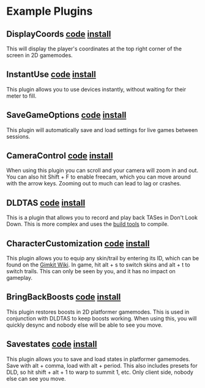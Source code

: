 # Example Plugins

## DisplayCoords [code](./DisplayCoords.js) [install](https://thelazysquid.github.io/gimloader/?installUrl=https://raw.githubusercontent.com/TheLazySquid/Gimloader/main/plugins/DisplayCoords.js)

This will display the player's coordinates at the top right corner of the screen in 2D gamemodes.

## InstantUse [code](./InstantUse.js) [install](https://thelazysquid.github.io/gimloader/?installUrl=https://raw.githubusercontent.com/TheLazySquid/Gimloader/main/plugins/InstantUse.js)

This plugin allows you to use devices instantly, without waiting for their meter to fill.

## SaveGameOptions [code](./SaveGameOptions.js) [install](https://thelazysquid.github.io/gimloader/?installUrl=https://raw.githubusercontent.com/TheLazySquid/Gimloader/main/plugins/SaveGameOptions.js)

This plugin will automatically save and load settings for live games between sessions.

## CameraControl [code](./CameraControl.js) [install](https://thelazysquid.github.io/gimloader/?installUrl=https://raw.githubusercontent.com/TheLazySquid/Gimloader/main/plugins/CameraControl.js)

When using this plugin you can scroll and your camera will zoom in and out. You can also hit Shift + F to enable freecam, which you can move around with the arrow keys. Zooming out to much can lead to lag or crashes.

## DLDTAS [code]('./DLDTAS') [install](https://thelazysquid.github.io/gimloader/?installUrl=https://raw.githubusercontent.com/TheLazySquid/Gimloader/main/plugins/DLDTAS/build/DLDTAS.js)

This is a plugin that allows you to record and play back TASes in Don't Look Down. This is more complex and uses the [build tools]('../buildTools') to compile.

## CharacterCustomization [code](./CharacterCustomization.js) [install](https://thelazysquid.github.io/gimloader/?installUrl=https://raw.githubusercontent.com/TheLazySquid/Gimloader/main/plugins/CharacterCustomization.js)

This plugin allows you to equip any skin/trail by entering its ID, which can be found on the [Gimkit Wiki](https://gimkit.fandom.com/). In game, hit alt + s to switch skins and alt + t to switch trails. This can only be seen by you, and it has no impact on gameplay.

## BringBackBoosts [code](./BringBackBoosts.js) [install](https://thelazysquid.github.io/gimloader/?installUrl=https://raw.githubusercontent.com/TheLazySquid/Gimloader/main/plugins/BringBackBoosts.js)

This plugin restores boosts in 2D platformer gamemodes. This is used in conjunction with DLDTAS to keep boosts working. When using this, you will quickly desync and nobody else will be able to see you move.

## Savestates [code](./Savestates.js) [install](https://thelazysquid.github.io/gimloader/?installUrl=https://raw.githubusercontent.com/TheLazySquid/Gimloader/main/plugins/Savestates.js)

This plugin allows you to save and load states in platformer gamemodes. Save with alt + comma, load with alt + period. This also includes presets for DLD, so hit shift + alt + 1 to warp to summit 1, etc. Only client side, nobody else can see you move.
